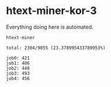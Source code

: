 # htext-miner-kor-3

Everything doing here is automated.

```
htext-miner

total: 2304/9855 (23.378995433789953%)

job0: 421
job1: 486
job2: 448
job3: 493
job4: 456
```